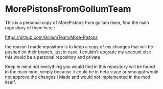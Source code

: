 MorePistonsFromGollumTeam
=========================

This is a personal copy of MorePistons from gollum team, find the main repository of them here : 

https://github.com/GollumTeam/More-Pistons

the reason I made repository is to keep a copy of my changes that will be pushed on their branch, just in case, I couldn't upgrade my account else this would be a personal repository and private

Keep in mind not everything you would find in this repository will be found in the main mod, simply because it could be in beta stage or smeagol would not approve the changes I Made and would not implemented in the mod itself.
